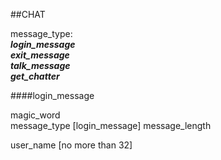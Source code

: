 ##CHAT  

message_type:  
***login_message***  
***exit_message***  
***talk_message***  
***get_chatter***  


####login_message  

magic_word  
message_type [login_message]
message_length  

<data>
user_name [no more than 32]  